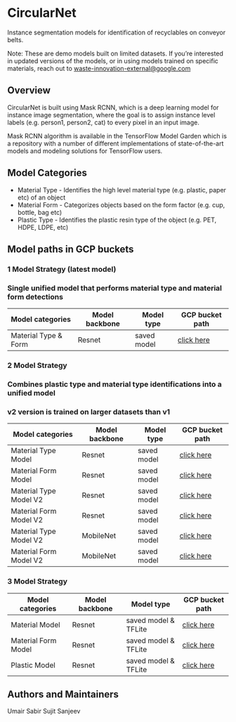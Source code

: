 # CircularNet

Instance segmentation models for identification of recyclables on conveyor
belts.

Note: These are demo models built on limited datasets. If you’re interested in
updated versions of the models, or in using models trained on specific
materials, reach out to waste-innovation-external@google.com

## Overview

CircularNet is built using Mask RCNN, which is a deep learning model for
instance image segmentation, where the goal is to assign instance level labels
(e.g. person1, person2, cat) to every pixel in an input image.

Mask RCNN algorithm is available in the TensorFlow Model Garden which is a
repository with a number of different implementations of state-of-the-art models
and modeling solutions for TensorFlow users.

## Model Categories

-   Material Type - Identifies the high level material type (e.g. plastic, paper
    etc) of an object
-   Material Form - Categorizes objects based on the form factor (e.g. cup,
    bottle, bag etc)
-   Plastic Type - Identifies the plastic resin type of the object (e.g. PET,
    HDPE, LDPE, etc)

## Model paths in GCP buckets

### 1 Model Strategy (latest model)
### Single unified model that performs material type and material form detections

Model categories | Model backbone | Model type  | GCP bucket path |
| ------ | ------ | ----- | ------ |
Material Type & Form | Resnet | saved model | [click here](https://storage.googleapis.com/tf_model_garden/vision/waste_identification_ml/Jan2025_ver2_merged_1024_1024.zip)

### 2 Model Strategy
### Combines plastic type and material type identifications into a unified model
### v2 version is trained on larger datasets than v1

Model categories | Model backbone | Model type  | GCP bucket path |
| ------ | ------ | ----- | ------ |
Material Type Model | Resnet | saved model | [click here](https://storage.googleapis.com/tf_model_garden/vision/waste_identification_ml/two_model_strategy/material/material_version_2.zip)
Material Form Model | Resnet | saved model | [click here](https://storage.googleapis.com/tf_model_garden/vision/waste_identification_ml/two_model_strategy/material_form/material_form_version_2.zip)
Material Type Model V2 | Resnet | saved model | [click here](https://storage.googleapis.com/tf_model_garden/vision/waste_identification_ml/resnet_material_v2.zip)
Material Form Model V2 | Resnet | saved model | [click here](https://storage.googleapis.com/tf_model_garden/vision/waste_identification_ml/resnet_material_form_v2.zip)
Material Type Model V2| MobileNet | saved model | [click here](https://storage.googleapis.com/tf_model_garden/vision/waste_identification_ml/mobilenet_material.zip)
Material Form Model V2| MobileNet | saved model | [click here](https://storage.googleapis.com/tf_model_garden/vision/waste_identification_ml/mobilenet_material_form.zip)

### 3 Model Strategy

| Model categories | Model backbone | Model type | GCP bucket path |
| ------ | ------ | ----- | ------ |
| Material Model | Resnet | saved model & TFLite | [click here](https://storage.googleapis.com/tf_model_garden/vision/waste_identification_ml/material_model.zip) |
| Material Form Model | Resnet | saved model & TFLite | [click here](https://storage.googleapis.com/tf_model_garden/vision/waste_identification_ml/material_form_model.zip) |
|Plastic Model | Resnet | saved model & TFLite | [click here](https://storage.googleapis.com/tf_model_garden/vision/waste_identification_ml/plastic_types_model.zip) |

## Authors and Maintainers
Umair Sabir
Sujit Sanjeev